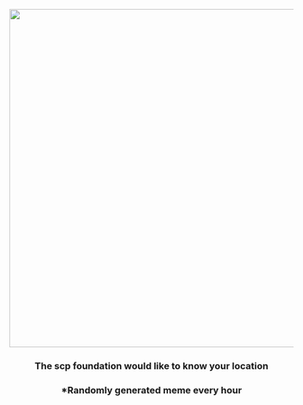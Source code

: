<p align="center">
        <img src="https://i.redd.it/egvpmdb8ngm91.jpg" width="600" height="600">
        </p>
        <h3 align="center">The scp foundation would like to know your location</h3>
        <h3 align="center">*Randomly generated meme every hour</h3>
    